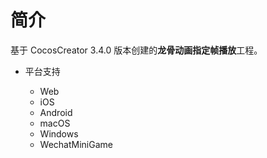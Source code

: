 # 简介
基于 CocosCreator 3.4.0 版本创建的**龙骨动画指定帧播放**工程。

* 平台支持

    - Web
    - iOS
    - Android
    - macOS
    - Windows
    - WechatMiniGame